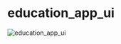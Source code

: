 # education_app_ui

![education_app_ui](https://user-images.githubusercontent.com/115084566/225123727-2a5e264a-a67b-4c83-a03f-d0c6e7530a39.png)
